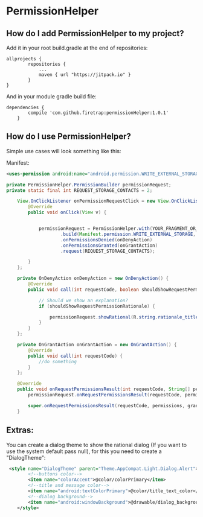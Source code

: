 PermissionHelper
=====
How do I add PermissionHelper to my project?
------------------- 
Add it in your root build.gradle at the end of repositories:
```
allprojects {
		repositories {
			...
			maven { url "https://jitpack.io" }
		}
}
```
And in your module gradle build file:
```
dependencies {
		compile 'com.github.firetrap:permissionHelper:1.0.1'
	}
```
How do I use PermissionHelper?
-------------------

Simple use cases will look something like this:

Manifest:

```xml
<uses-permission android:name="android.permission.WRITE_EXTERNAL_STORAGE" />
```

```java
private PermissionHelper.PermissionBuilder permissionRequest;
private static final int REQUEST_STORAGE_CONTACTS = 2;

	View.OnClickListener onPermissionRequestClick = new View.OnClickListener() {
		@Override
		public void onClick(View v) {


			permissionRequest = PermissionHelper.with(YOUR_FRAGMENT_OR_ACTIVITY)
					.build(Manifest.permission.WRITE_EXTERNAL_STORAGE, Manifest.permission.WRITE_CONTACTS)
					.onPermissionsDenied(onDenyAction)
					.onPermissionsGranted(onGrantAction)
					.request(REQUEST_STORAGE_CONTACTS);

		}
	};

	private OnDenyAction onDenyAction = new OnDenyAction() {
		@Override
		public void call(int requestCode, boolean shouldShowRequestPermissionRationale) {

			// Should we show an explanation?
			if (shouldShowRequestPermissionRationale) {

				permissionRequest.showRational(R.string.rationale_title,R.string.rationale_description, R.style.DialogTheme);
			}
		}
	};

	private OnGrantAction onGrantAction = new OnGrantAction() {
		@Override
		public void call(int requestCode) {
			//do something
		}
	};

	@Override
	public void onRequestPermissionsResult(int requestCode, String[] permissions, int[] grantResults) {
		permissionRequest.onRequestPermissionsResult(requestCode, permissions, grantResults);

		super.onRequestPermissionsResult(requestCode, permissions, grantResults);
	}

```

Extras:
-------------------

You can create a dialog theme to show the rational dialog (If you want to use the system default pass null), for this you need to create a "DialogTheme":
```xml
 <style name="DialogTheme" parent="Theme.AppCompat.Light.Dialog.Alert">
        <!--buttons color-->
        <item name="colorAccent">@color/colorPrimary</item>
        <!--title and message color-->
        <item name="android:textColorPrimary">@color/title_text_color</item>
        <!--dialog background-->
        <item name="android:windowBackground">@drawable/dialog_background</item>
    </style>
```

